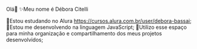 Olá👋
✨️Meu nome é Débora Citelli

📌Estou estudando no Alura https://cursos.alura.com.br/user/debora-bassai;
📌Estou me desenvolvendo na linguagem JavaScript;
📌Utilizo esse espaço para minha organização e
compartilhamento dos meus projetos desenvolvidos;
